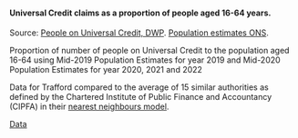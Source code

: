 #### Universal Credit claims as a proportion of people aged 16-64 years.

Source: <a href='https://stat-xplore.dwp.gov.uk/webapi/metadata/UC_Monthly/UC_Monthly.html' target='_blank'> People on Universal Credit, DWP</a>. <a href='https://www.nomisweb.co.uk/datasets/pestsyoala' target='_blank'>Population estimates ONS</a>.

Proportion of number of people on Universal Credit to the population aged 16-64 using Mid-2019 Population Estimates for year 2019 and Mid-2020 Population Estimates for year 2020, 2021 and 2022


Data for Trafford compared to the average of 15 similar authorities as defined by the Chartered Institute of Public Finance and Accountancy (CIPFA) in their <a href='https://www.cipfa.org/services/cipfastats/nearest-neighbour-model' target='_blank'>nearest neighbours model</a>.
 
<a href="https://www.trafforddatalab.io/trafford_themes/data/poverty/universal_credit.csv" aria-label="Download the data" class="downloadButton" target="_blank" download>Data <span class="fas fa-download"></span></a>